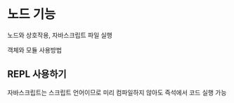 # 노드 기능

노드와 상호작용, 자바스크립트 파일 실행

객체와 모듈 사용방법

## REPL 사용하기

자바스크립트는 스크립트 언어이므로 미리 컴파일하지 않아도 즉석에서 코드 실행 가능

